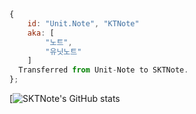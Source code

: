 ```js
{
	id: "Unit.Note", "KTNote"
	aka: [
		"노트",
		"유닛노트"
	]
  Transferred from Unit-Note to SKTNote.
};
``` 

[![SKTNote's GitHub stats](https://github-readme-stats.vercel.app/api?username=SKTNote&show_icons=true&theme=radical)
